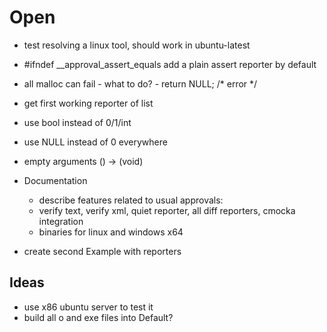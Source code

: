 # Open

* test resolving a linux tool, should work in ubuntu-latest
* #ifndef __approval_assert_equals add a plain assert reporter by default
* all malloc can fail - what to do? - return NULL; /* error */
* get first working reporter of list
* use bool instead of 0/1/int
* use NULL instead of 0 everywhere
* empty arguments () -> (void)

* Documentation

  * describe features related to usual approvals:
  * verify text, verify xml, quiet reporter, all diff reporters, cmocka integration
  * binaries for linux and windows x64

* create second Example with reporters

## Ideas

* use x86 ubuntu server to test it
* build all o and exe files into Default?
